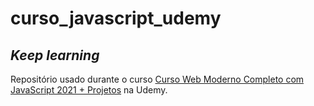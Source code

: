 # curso_javascript_udemy
## _Keep learning_
Repositório usado durante o curso [Curso Web Moderno Completo com JavaScript 2021 + Projetos] na Udemy.

[Curso Web Moderno Completo com JavaScript 2021 + Projetos]: <https://www.udemy.com/share/101qTY3@XKbvfphv3Q0jB3kT8WXPuQSnM1v9Kbr4tXZNquuS7nOZ0fGH_ZtuqZce1oCKiwN8/>
